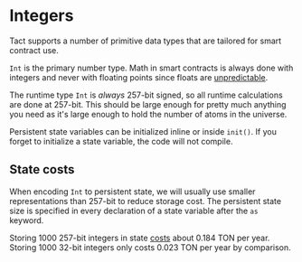 # Integers

Tact supports a number of primitive data types that are tailored for smart contract use.

`Int` is the primary number type. Math in smart contracts is always done with integers and never with floating points since floats are [unpredictable](https://learn.microsoft.com/en-us/cpp/build/why-floating-point-numbers-may-lose-precision).

The runtime type `Int` is *always* 257-bit signed, so all runtime calculations are done at 257-bit. This should be large enough for pretty much anything you need as it's large enough to hold the number of atoms in the universe.

Persistent state variables can be initialized inline or inside `init()`. If you forget to initialize a state variable, the code will not compile.

## State costs

When encoding `Int` to persistent state, we will usually use smaller representations than 257-bit to reduce storage cost. The persistent state size is specified in every declaration of a state variable after the `as` keyword.

Storing 1000 257-bit integers in state [costs](https://ton.org/docs/develop/smart-contracts/fees#how-to-calculate-fees) about 0.184 TON per year. Storing 1000 32-bit integers only costs 0.023 TON per year by comparison.